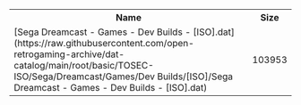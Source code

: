 <table>
<tr><th>Name</th><th>Size</th></tr>
<tr><td>[Sega Dreamcast - Games - Dev Builds - [ISO].dat](https://raw.githubusercontent.com/open-retrogaming-archive/dat-catalog/main/root/basic/TOSEC-ISO/Sega/Dreamcast/Games/Dev Builds/[ISO]/Sega Dreamcast - Games - Dev Builds - [ISO].dat)</td><td>103953</td></tr>
</table>
